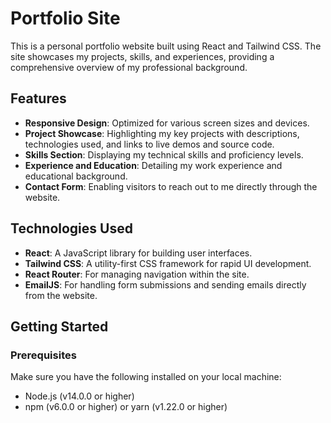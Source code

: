 # Portfolio Site

This is a personal portfolio website built using React and Tailwind CSS. The site showcases my projects, skills, and experiences, providing a comprehensive overview of my professional background.

## Features

- **Responsive Design**: Optimized for various screen sizes and devices.
- **Project Showcase**: Highlighting my key projects with descriptions, technologies used, and links to live demos and source code.
- **Skills Section**: Displaying my technical skills and proficiency levels.
- **Experience and Education**: Detailing my work experience and educational background.
- **Contact Form**: Enabling visitors to reach out to me directly through the website.

## Technologies Used

- **React**: A JavaScript library for building user interfaces.
- **Tailwind CSS**: A utility-first CSS framework for rapid UI development.
- **React Router**: For managing navigation within the site.
- **EmailJS**: For handling form submissions and sending emails directly from the website.

## Getting Started

### Prerequisites

Make sure you have the following installed on your local machine:

- Node.js (v14.0.0 or higher)
- npm (v6.0.0 or higher) or yarn (v1.22.0 or higher)

